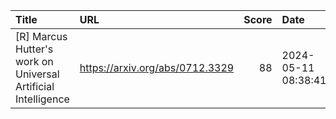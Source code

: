 | Title                                                         | URL                             |   Score | Date                |
|:--------------------------------------------------------------|:--------------------------------|--------:|:--------------------|
| [R] Marcus Hutter's work on Universal Artificial Intelligence | https://arxiv.org/abs/0712.3329 |      88 | 2024-05-11 08:38:41 |
